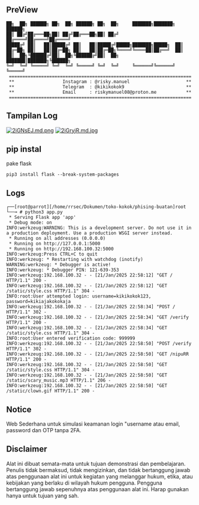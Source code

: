 ## PreView
<prev>

    ██╗  ██╗ ██████╗ ██╗  ██╗ ██████╗ ██╗  ██╗     ███████╗███████╗ ██████╗
    ██║ ██╔╝██╔═══██╗██║ ██╔╝██╔═══██╗██║ ██╔╝     ██╔════╝██╔════╝██╔════╝
    █████╔╝ ██║   ██║█████╔╝ ██║   ██║█████╔╝█████╗███████╗█████╗  ██║     
    ██╔═██╗ ██║   ██║██╔═██╗ ██║   ██║██╔═██╗╚════╝╚════██║██╔══╝  ██║     
    ██║  ██╗╚██████╔╝██║  ██╗╚██████╔╝██║  ██╗     ███████║███████╗╚██████╗
    ╚═╝  ╚═╝ ╚═════╝ ╚═╝  ╚═╝ ╚═════╝ ╚═╝  ╚═╝     ╚══════╝╚══════╝ ╚═════╝                                                                                           
     ====================================================================
     **                  Instagram : @risky.manuel                     **
     **                  Telegram  : @kikikokok9                       **
     **                  Email     : riskymanuel08@proton.me           **
     ====================================================================
 </prev>

## Tampilan Log

<a href="https://freeimage.host/i/2iGNsEJ"><img src="https://iili.io/2iGNsEJ.md.png" alt="2iGNsEJ.md.png" border="0"></a>
<a href="https://freeimage.host/i/2iGryjR"><img src="https://iili.io/2iGryjR.md.jpg" alt="2iGryjR.md.jpg" border="0"></a>

## pip instal
pake flask
```
pip3 install flask --break-system-packages
```
## Logs
```
┌──[root@parrot][/home/rrsec/Dokumen/toko-kokok/phising-buatan]root
└──╼ # python3 app.py
 * Serving Flask app 'app'
 * Debug mode: on
INFO:werkzeug:WARNING: This is a development server. Do not use it in a production deployment. Use a production WSGI server instead.
 * Running on all addresses (0.0.0.0)
 * Running on http://127.0.0.1:5000
 * Running on http://192.168.100.32:5000
INFO:werkzeug:Press CTRL+C to quit
INFO:werkzeug: * Restarting with watchdog (inotify)
WARNING:werkzeug: * Debugger is active!
INFO:werkzeug: * Debugger PIN: 121-639-353
INFO:werkzeug:192.168.100.32 - - [21/Jan/2025 22:58:12] "GET / HTTP/1.1" 200 -
INFO:werkzeug:192.168.100.32 - - [21/Jan/2025 22:58:12] "GET /static/style.css HTTP/1.1" 304 -
INFO:root:User attempted login: username=kikikokok123, password=kikiajakokokaja
INFO:werkzeug:192.168.100.32 - - [21/Jan/2025 22:58:34] "POST / HTTP/1.1" 302 -
INFO:werkzeug:192.168.100.32 - - [21/Jan/2025 22:58:34] "GET /verify HTTP/1.1" 200 -
INFO:werkzeug:192.168.100.32 - - [21/Jan/2025 22:58:34] "GET /static/style.css HTTP/1.1" 304 -
INFO:root:User entered verification code: 999999
INFO:werkzeug:192.168.100.32 - - [21/Jan/2025 22:58:50] "POST /verify HTTP/1.1" 302 -
INFO:werkzeug:192.168.100.32 - - [21/Jan/2025 22:58:50] "GET /nipuRR HTTP/1.1" 200 -
INFO:werkzeug:192.168.100.32 - - [21/Jan/2025 22:58:50] "GET /static/style.css HTTP/1.1" 304 -
INFO:werkzeug:192.168.100.32 - - [21/Jan/2025 22:58:50] "GET /static/scary_music.mp3 HTTP/1.1" 206 -
INFO:werkzeug:192.168.100.32 - - [21/Jan/2025 22:58:50] "GET /static/clown.gif HTTP/1.1" 200 -
```


## Notice
Web Sederhana untuk simulasi keamanan login "username atau email, password dan OTP tanpa 2FA.

## Disclaimer
Alat ini dibuat semata-mata untuk tujuan demonstrasi dan pembelajaran. Penulis tidak bermaksud, tidak mengizinkan, dan tidak bertanggung jawab atas penggunaan alat ini untuk kegiatan yang melanggar hukum, etika, atau kebijakan yang berlaku di wilayah hukum pengguna. Pengguna bertanggung jawab sepenuhnya atas penggunaan alat ini. Harap gunakan hanya untuk tujuan yang sah.
